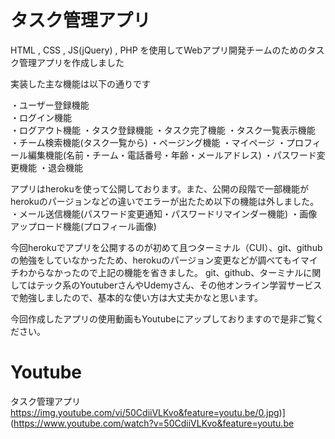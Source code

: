 # タスク管理アプリ
HTML , CSS , JS(jQuery) , PHP を使用してWebアプリ開発チームのためのタスク管理アプリを作成しました

実装した主な機能は以下の通りです

・ユーザー登録機能<br>
・ログイン機能<br>
・ログアウト機能
・タスク登録機能
・タスク完了機能
・タスク一覧表示機能
・チーム検索機能(タスク一覧から)
・ページング機能
・マイページ
・プロフィール編集機能(名前・チーム・電話番号・年齢・メールアドレス)
・パスワード変更機能
・退会機能

アプリはherokuを使って公開しております。また、公開の段階で一部機能がherokuのパージョンなどの違いでエラーが出たため以下の機能は外しました。
・メール送信機能(パスワード変更通知・パスワードリマインダー機能)
・画像アップロード機能(プロフィール画像)

今回herokuでアプリを公開するのが初めて且つターミナル（CUI）、git、githubの勉強をしていなかったため、herokuのパージョン変更などが調べてもイマイチわからなかったので上記の機能を省きました。
git、github、ターミナルに関してはテック系のYoutuberさんやUdemyさん、その他オンライン学習サービスで勉強しましたので、基本的な使い方は大丈夫かなと思います。

今回作成したアプリの使用動画もYoutubeにアップしておりますので是非ご覧ください。


# Youtube
タスク管理アプリ
https://img.youtube.com/vi/50CdiiVLKvo&feature=youtu.be/0.jpg)](https://www.youtube.com/watch?v=50CdiiVLKvo&feature=youtu.be
